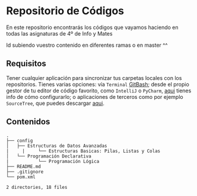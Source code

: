 Repositorio de Códigos 
======================

En este repositorio encontrarás los códigos que vayamos haciendo en todas las asignaturas de 4º de Info y Mates

Id subiendo vuestro contenido en diferentes ramas o en master ^^

Requisitos
----------

Tener cualquier aplicación para sincronizar tus carpetas locales con los repositorios. Tienes varias opciones: vía `Terminal` [GitBash](https://gitforwindows.org/); desde el propio gestor de tu editor de código favorito, como `IntelliJ` o  `PyCharm`, [aqui](https://www.jetbrains.com/help/idea/using-git-integration.html) tienes info de cómo configurarlo; o aplicaciones de terceros como por ejemplo `SourceTree`, que puedes descargar [aqui](https://www.sourcetreeapp.com/).

Contenidos
----------

```
.
├── config
│   ├── Estructuras de Datos Avanzadas
|	  |		└── Estructuras Basicas: Pilas, Listas y Colas
│   └── Programación Declarativa
|			└── Programación Lógica
├── README.md
├──	.gitignore
└── pom.xml

2 directories, 18 files
```
